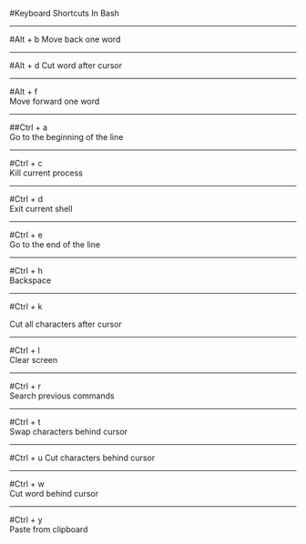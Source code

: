 #Keyboard Shortcuts In Bash


---
#Alt + b
Move back one word

---
#Alt + d
Cut word after cursor

---
#Alt + f	
Move forward one word

---
##Ctrl + a	
Go to the beginning of the line


---
#Ctrl + c	
Kill current process


---
#Ctrl + d	
Exit current shell

---
#Ctrl + e	
Go to the end of the line

---
#Ctrl + h	
Backspace

---
#Ctrl + k	

Cut all characters after cursor

---
#Ctrl + l	
Clear screen


---
#Ctrl + r	
Search previous commands


---
#Ctrl + t	
Swap characters behind cursor

---
#Ctrl + u
Cut characters behind cursor
	

---
#Ctrl + w	
Cut word behind cursor

---
#Ctrl + y	
Paste from clipboard
 

